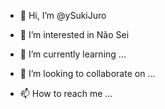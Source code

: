 - 👋 Hi, I’m @ySukiJuro
- 👀 I’m interested in Não Sei

- 🌱 I’m currently learning ...
- 💞️ I’m looking to collaborate on ...
- 📫 How to reach me ...

<!---
ySukiJuro/ySukiJuro is a ✨ special ✨ repository because its `README.md` (this file) appears on your GitHub profile.
You can click the Preview link to take a look at your changes.
--->
